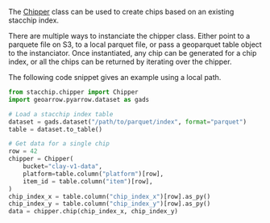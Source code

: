 The [Chipper](stacchip/chipper.py) class can be used to create chips based on
an existing stacchip index. 

There are multiple ways to instanciate the chipper class. Either point to a parquete file on S3, to a local parquet file, or pass a geoparquet table object to the instanciator. Once instantiated, any chip can be generated for a chip index, or all the chips can be returned by iterating over the chipper.

The following code snippet gives an example using a local path.

```python
from stacchip.chipper import Chipper
import geoarrow.pyarrow.dataset as gads

# Load a stacchip index table
dataset = gads.dataset("/path/to/parquet/index", format="parquet")
table = dataset.to_table()

# Get data for a single chip
row = 42
chipper = Chipper(
    bucket="clay-v1-data",
    platform=table.column("platform")[row],
    item_id = table.column("item")[row],
)
chip_index_x = table.column("chip_index_x")[row].as_py()
chip_index_y = table.column("chip_index_y")[row].as_py()
data = chipper.chip(chip_index_x, chip_index_y)
```